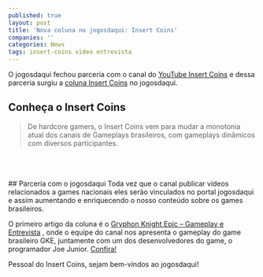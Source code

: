 ```yaml
---
published: true
layout: post
title: 'Nova coluna no jogosdaqui: Insert Coins'
companies: ''
categories: News
tags: insert-coins video entrevista
---
```

O jogosdaqui fechou parceria com o canal do <a href="http://www.youtube.com/insertcoinsplay" target="_blank">YouTube Insert Coins</a>
 e dessa parceria surgiu a <a href="{{ site.baseurl }}/categorias/colunas/insert-coins/" target="_blank">coluna Insert Coins</a>
 no jogosdaqui.

## Conheça o Insert Coins
<blockquote>De hardcore gamers, o Insert Coins vem para mudar a monotonia atual dos canais de Gameplays brasileiros, com gameplays dinâmicos com diversos participantes.
</blockquote>
<br><br><br>
## Parceria com o jogosdaqui
Toda vez que o canal publicar vídeos relacionados a games nacionais eles serão vinculados no portal jogosdaqui e assim aumentando e enriquecendo o nosso conteúdo sobre os games brasileiros.

O primeiro artigo da coluna é o <a href="{{ site.baseurl }}/2015/05/06/insert-coins-gryphon-knight-epic-gameplay-e-entrevista/">Gryphon Knight Epic – Gameplay e Entrevista</a>
, onde o equipe do canal nos apresenta o gameplay do game brasileiro GKE, juntamente com um dos desenvolvedores do game, o programador Joe Junior. <a href="{{ site.baseurl }}/2015/05/06/insert-coins-gryphon-knight-epic-gameplay-e-entrevista/">Confira!</a>
 

Pessoal do Insert Coins, sejam bem-vindos ao jogosdaqui!